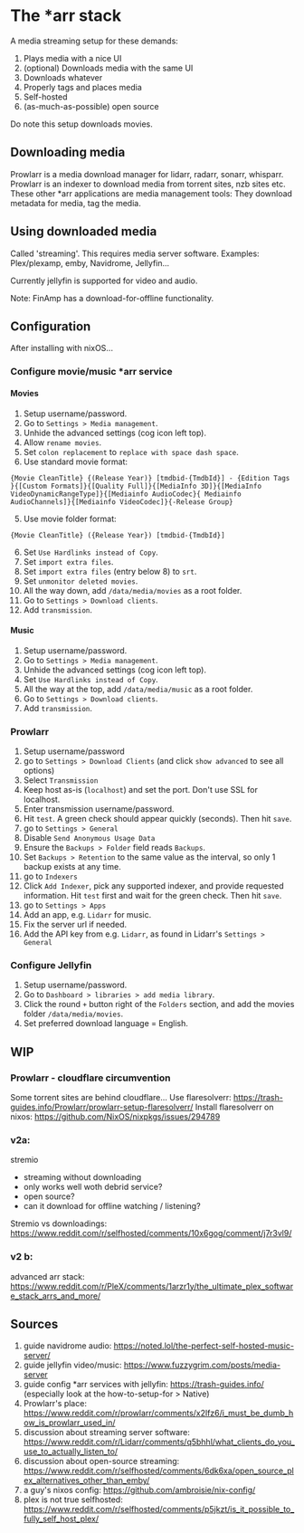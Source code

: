 # The *arr stack
A media streaming setup for these demands:
1. Plays media with a nice UI
2. (optional) Downloads media with the same UI
3. Downloads whatever
4. Properly tags and places media
5. Self-hosted
6. (as-much-as-possible) open source

Do note this setup downloads movies.

## Downloading media
Prowlarr is a media download manager for lidarr, radarr, sonarr, whisparr.
Prowlarr is an indexer to download media from torrent sites, nzb sites etc.
These other *arr applications are media management tools: They download metadata for media, tag the media.

## Using downloaded media
Called 'streaming'. This requires media server software.
Examples: Plex/plexamp, emby, Navidrome, Jellyfin...

Currently jellyfin is supported for video and audio.

Note: FinAmp has a download-for-offline functionality.


## Configuration
After installing with nixOS...


### Configure movie/music *arr service

#### Movies
1. Setup username/password.
2. Go to `Settings > Media management`.
  1. Unhide the advanced settings (cog icon left top).
  2. Allow `rename movies`.
  3. Set `colon replacement` to `replace with space dash space`.
  4. Use standard movie format:
  ```
  {Movie CleanTitle} {(Release Year)} [tmdbid-{TmdbId}] - {Edition Tags }{[Custom Formats]}{[Quality Full]}{[MediaInfo 3D]}{[MediaInfo VideoDynamicRangeType]}{[Mediainfo AudioCodec}{ Mediainfo AudioChannels]}{[Mediainfo VideoCodec]}{-Release Group}
  ```
  5. Use movie folder format:
  ```
  {Movie CleanTitle} ({Release Year}) [tmdbid-{TmdbId}]
  ```
  6. Set `Use Hardlinks instead of Copy`.
  7. Set `import extra files`.
  8. Set `import extra files` (entry below 8) to `srt`.
  9. Set `unmonitor deleted movies`.
  10. All the way down, add `/data/media/movies` as a root folder.
3. Go to `Settings > Download clients`.
  1. Add `transmission`.

#### Music
1. Setup username/password.
2. Go to `Settings > Media management`.
  1. Unhide the advanced settings (cog icon left top).
  2. Set `Use Hardlinks instead of Copy`.
  3. All the way at the top, add `/data/media/music` as a root folder.
3. Go to `Settings > Download clients`.
  1. Add `transmission`.

### Prowlarr
1. Setup username/password
2. go to `Settings > Download Clients` (and click `show advanced` to see all options)
  1. Select `Transmission`
  2. Keep host as-is (`localhost`) and set the port. Don't use SSL for localhost.
  3. Enter transmission username/password.
  4. Hit `test`. A green check should appear quickly (seconds). Then hit `save`.
3. go to `Settings > General`
  1. Disable `Send Anonymous Usage Data`
  2. Ensure the `Backups > Folder` field reads `Backups`.
  3. Set `Backups > Retention` to the same value as the interval, so only 1 backup exists at any time.
4. go to `Indexers`
  1. Click `Add Indexer`, pick any supported indexer, and provide requested information. Hit `test` first and wait for the green check. Then hit `save`.
5. go to `Settings > Apps`
  1. Add an app, e.g. `Lidarr` for music.
  2. Fix the server url if needed.
  3. Add the API key from e.g. `Lidarr`, as found in Lidarr's `Settings > General`


### Configure Jellyfin
1. Setup username/password.
2. Go to `Dashboard > libraries > add media library`.
3. Click the round `+` button right of the `Folders` section, and add the movies folder `/data/media/movies`.
4. Set preferred download language = English.


## WIP
### Prowlarr - cloudflare circumvention
Some torrent sites are behind cloudflare...
Use flaresolverr: https://trash-guides.info/Prowlarr/prowlarr-setup-flaresolverr/
Install flaresolverr on nixos: https://github.com/NixOS/nixpkgs/issues/294789



### v2a:
stremio
- streaming without downloading
- only works well woth debrid service?
- open source?
- can it download for offline watching / listening?

Stremio vs downloadings:
https://www.reddit.com/r/selfhosted/comments/10x6gog/comment/j7r3vl9/

### v2 b:
advanced arr stack: https://www.reddit.com/r/PleX/comments/1arzr1y/the_ultimate_plex_software_stack_arrs_and_more/

## Sources
1. guide navidrome audio: https://noted.lol/the-perfect-self-hosted-music-server/
2. guide jellyfin video/music: https://www.fuzzygrim.com/posts/media-server
3. guide config *arr services with jellyfin: https://trash-guides.info/ (especially look at the how-to-setup-for > Native)
2. Prowlarr's place: https://www.reddit.com/r/prowlarr/comments/x2lfz6/i_must_be_dumb_how_is_prowlarr_used_in/
3. discussion about streaming server software: https://www.reddit.com/r/Lidarr/comments/q5bhhl/what_clients_do_you_use_to_actually_listen_to/
4. discussion about open-source streaming: https://www.reddit.com/r/selfhosted/comments/6dk6xa/open_source_plex_alternatives_other_than_emby/
5. a guy's nixos config: https://github.com/ambroisie/nix-config/
6. plex is not true selfhosted: https://www.reddit.com/r/selfhosted/comments/p5jkzt/is_it_possible_to_fully_self_host_plex/
